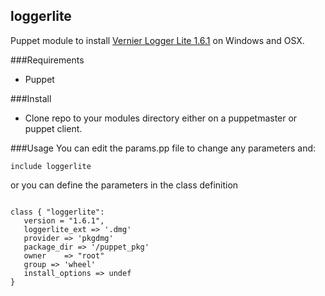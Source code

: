 loggerlite
----------

Puppet module to install [Vernier Logger Lite 1.6.1](http://www.vernier.com/products/software/logger-lite/) on Windows and OSX.

###Requirements
- Puppet 

###Install
- Clone repo to your modules directory either on a puppetmaster or puppet client.

###Usage
You can edit the params.pp file to change any parameters and:
<pre>
<code>include loggerlite</code>
</pre>

or you can define the parameters in the class definition

<pre>
<code>
class { "loggerlite":
   version = "1.6.1",
   loggerlite_ext => '.dmg'
   provider => 'pkgdmg'
   package_dir => '/puppet_pkg'
   owner	=> "root"
   group => 'wheel'
   install_options => undef
}
</code>
</pre>
